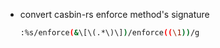 - convert casbin-rs enforce method's signature
  ```bash
  :%s/enforce(&\[\(.*\)\])/enforce((\1))/g
  ```
